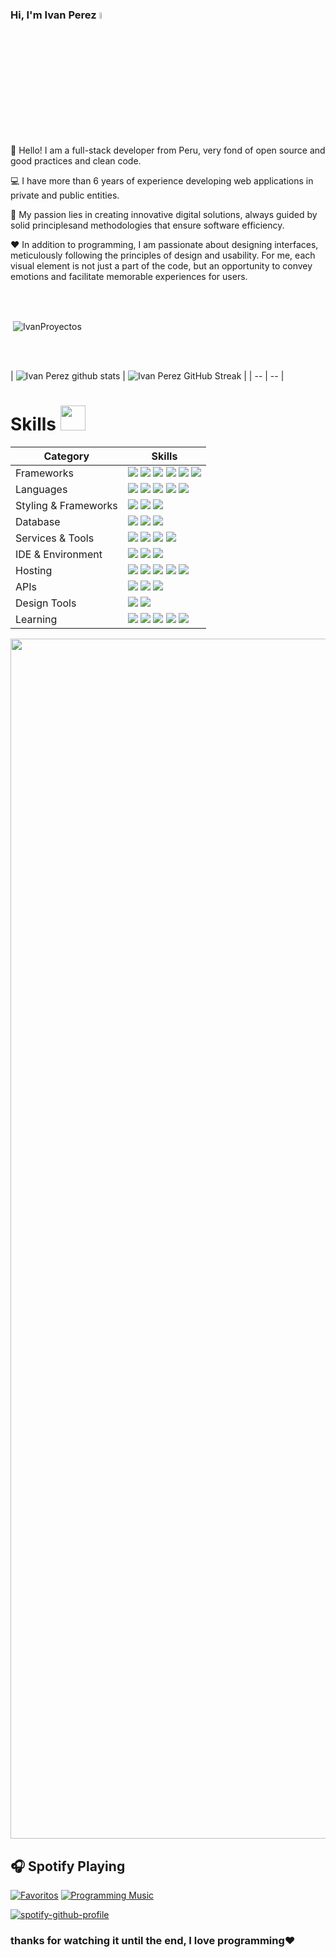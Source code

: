 ### Hi, I'm Ivan Perez <a href="https://www.gautamkrishnar.com/"><img src="https://media.giphy.com/media/hvRJCLFzcasrR4ia7z/giphy.gif" width="5%"></a>


👋 Hello! I am a full-stack developer from Peru, very fond of open source and good practices and clean code.

💻 I have more than 6 years of experience developing web applications in private and public entities.

🚀 My passion lies in creating innovative digital solutions, always guided by solid principlesand methodologies that ensure software efficiency.

❤️ In addition to programming, I am passionate about designing interfaces, meticulously following the principles of design and usability. 
   For me, each visual element is not just a part of the code, but an opportunity to convey emotions and facilitate memorable experiences for users.

<br><br>
<p>&nbsp;<img align="center" src="https://readmestats.999857.xyz/api?username=IvanProyectos&show_icons=true&locale=en&theme=tokyonight" alt="IvanProyectos" /></p>
<br><br>

| ![Ivan Perez github stats](https://github-readme-stats.vercel.app/api?username=IvanProyectos\&rank_icon=percentile&show_icons=true&theme=tokyonight&show=reviews&bg_color=fff&title_color=0a1931&icon_color=0a1931&text_color=0A0209&border_color=0A0209&border_radius=8) |
![Ivan Perez  GitHub Streak](https://github-readme-streak-stats.herokuapp.com/?user=IvanProyectos&theme=tokyonight&theme=icegray&border_radius=8) |
| -- | -- |

# Skills <img src='https://user-images.githubusercontent.com/74038190/206662607-d9e7591e-bbf9-42f9-9386-29efc927bc16.gif' width="40"> 

| Category        | Skills        |
|-----------------|---------------|
| Frameworks|  <img src="https://img.shields.io/badge/React-20232A?style=for-the-badge&logo=react&logoColor=61DAFB"/> <img src="https://img.shields.io/badge/Express.js-000000?style=for-the-badge&logo=express&logoColor=white"/> <img src="https://img.shields.io/badge/Node.js-339933?style=for-the-badge&logo=nodedotjs&logoColor=white"/> <img src="https://img.shields.io/badge/jQuery-0769AD?style=for-the-badge&logo=jquery&logoColor=white"/>   <img src="https://img.shields.io/badge/.NET-5C2D91?style=for-the-badge&logo=.net&logoColor=white"/>  <img src="https://img.shields.io/badge/Angular-DD0031?style=for-the-badge&logo=angular&logoColor=white"/>  |
| Languages       | <img src="https://img.shields.io/badge/JavaScript-323330?style=for-the-badge&logo=javascript&logoColor=F7DF1E"/> <img src="https://img.shields.io/badge/TypeScript-007ACC?style=for-the-badge&logo=typescript&logoColor=white"/> <img src="https://img.shields.io/badge/HTML5-E34F26?style=for-the-badge&logo=html5&logoColor=white" /> <img src="https://img.shields.io/badge/C%23-345656?style=flat-square&logo=c%23&color=%23580698"/> <img src="https://img.shields.io/badge/PHP-777BB4?style=for-the-badge&logo=php&logoColor=white"/>  |
| Styling & Frameworks | <img src="https://img.shields.io/badge/CSS3-1572B6?style=for-the-badge&logo=css3&logoColor=white" />  <img src="https://img.shields.io/badge/Sass-CC6699?style=for-the-badge&logo=sass&logoColor=white" /> <img src="https://img.shields.io/badge/Bootstrap-563D7C?style=for-the-badge&logo=bootstrap&logoColor=white" />  |
| Database |  <img src="https://img.shields.io/badge/Oracle-F80000?style=for-the-badge&logo=oracle&logoColor=black" /> <img src="https://img.shields.io/badge/PostgreSQL-316192?style=for-the-badge&logo=postgresql&logoColor=white" /> <img src="https://img.shields.io/badge/MySQL-005C84?style=for-the-badge&logo=mysql&logoColor=white"/> |
| Services & Tools|  <a href="https://github.com/Anmol-Baranwal"><img src="https://img.shields.io/badge/GitHub-000000?style=for-the-badge&logo=github&logoColor=white"/></a> <img src="https://img.shields.io/badge/GIT-E44C30?style=for-the-badge&logo=git&logoColor=white"/>   <img src="https://img.shields.io/badge/GitLab-330F63?style=for-the-badge&logo=gitlab&logoColor=white"/> <img src="https://img.shields.io/badge/Microsoft_Azure-0089D6?style=for-the-badge&logo=microsoft-azure&logoColor=white"/> |
| IDE & Environment | <img src="https://img.shields.io/badge/VSCode-0078D4?style=for-the-badge&logo=visual%20studio%20code&logoColor=white" />  <img src="https://img.shields.io/badge/Visual_Studio-5C2D91?style=for-the-badge&logo=visual%20studio&logoColor=white" /> <img src="https://img.shields.io/badge/Laravel-FF2D20?style=for-the-badge&logo=laravel&logoColor=white" /> |
| Hosting         | <img src="https://img.shields.io/badge/Vercel-000000?style=for-the-badge&logo=vercel&logoColor=white"/> <img src="https://img.shields.io/badge/Netlify-00C7B7?style=for-the-badge&logo=netlify&logoColor=white"/> <img src="https://img.shields.io/badge/Heroku-430098?style=for-the-badge&logo=heroku&logoColor=white"/> <img src="https://img.shields.io/badge/Render-46E3B7?style=for-the-badge&logo=render&logoColor=white"/> <img src="https://img.shields.io/badge/Railway-131415?style=for-the-badge&logo=railway&logoColor=white"/> |
| APIs | <img src="https://img.shields.io/badge/Postman-FF6C37?style=for-the-badge&logo=Postman&logoColor=white" /> <img src="https://img.shields.io/badge/PayPal-00457C?style=for-the-badge&logo=paypal&logoColor=white" /> <img src="https://img.shields.io/badge/Google_Cloud-4285F4?style=for-the-badge&logo=google-cloud&logoColor=white" />    |
| Design Tools   |  <img src="https://img.shields.io/badge/Figma-F24E1E?style=for-the-badge&logo=figma&logoColor=white"/> <img src="https://img.shields.io/badge/Adobe%20Photoshop-31A8FF?style=for-the-badge&logo=Adobe%20Photoshop&logoColor=black"/> |
| Learning |  <img src="https://img.shields.io/badge/freecodecamp-27273D?style=for-the-badge&logo=freecodecamp&logoColor=white" /> <img src="https://img.shields.io/badge/Udemy-EC5252?style=for-the-badge&logo=Udemy&logoColor=white" /> <img src="https://img.shields.io/badge/Platzi-345656?style=flat-square&logo=platzi&color=%235CB006" /> <img src="https://img.shields.io/badge/Platzi-345656?style=flat-square&logo=platzi&color=%235CB006" /> <img src="https://img.shields.io/badge/Coder_House-345656?style=flat-square&logo=coder-house&color=%23434542" /> |
  
<img src="https://www.animatedimages.org/data/media/562/animated-line-image-0184.gif" width="1920" />

<br>

## 🎧 Spotify Playing

[![Favoritos](https://img.shields.io/badge/favorites-ivan?style=flat&logo=spotify&logoColor=white)](https://open.spotify.com/playlist/1gn9DPvQKnL3680wkVgoPg?si=868a23c9904a4682)
[![Programming Music](https://img.shields.io/badge/Programning_Music-5656?style=flat&logo=spotify&logoColor=white)](https://open.spotify.com/playlist/1P4VapT1pa7aAfQ1hGRIFc?si=0fc158fc4ac9490b)

[![spotify-github-profile](https://spotify-github-profile.vercel.app/api/view?uid=31qoz4x5lwbksqm5syg6ssqznbca&cover_image=true&theme=default&show_offline=false&background_color=121212&interchange=true)](https://spotify-github-profile.vercel.app/api/view?uid=31qoz4x5lwbksqm5syg6ssqznbca&redirect=true)


###  thanks for watching it until the end, I love programming❤️

